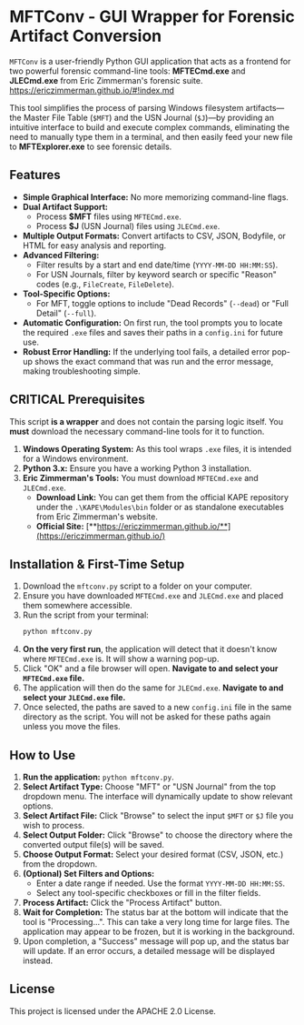 # MFTConv - GUI Wrapper for Forensic Artifact Conversion

`MFTConv` is a user-friendly Python GUI application that acts as a frontend for two powerful forensic command-line tools: **MFTECmd.exe** and **JLECmd.exe** from Eric Zimmerman's forensic suite. https://ericzimmerman.github.io/#!index.md

This tool simplifies the process of parsing Windows filesystem artifacts—the Master File Table (`$MFT`) and the USN Journal (`$J`)—by providing an intuitive interface to build and execute complex commands, eliminating the need to manually type them in a terminal, and then easily feed your new file to **MFTExplorer.exe** to see forensic details.

## Features

-   **Simple Graphical Interface:** No more memorizing command-line flags.
-   **Dual Artifact Support:**
    -   Process **$MFT** files using `MFTECmd.exe`.
    -   Process **$J** (USN Journal) files using `JLECmd.exe`.
-   **Multiple Output Formats:** Convert artifacts to CSV, JSON, Bodyfile, or HTML for easy analysis and reporting.
-   **Advanced Filtering:**
    -   Filter results by a start and end date/time (`YYYY-MM-DD HH:MM:SS`).
    -   For USN Journals, filter by keyword search or specific "Reason" codes (e.g., `FileCreate`, `FileDelete`).
-   **Tool-Specific Options:**
    -   For MFT, toggle options to include "Dead Records" (`--dead`) or "Full Detail" (`--full`).
-   **Automatic Configuration:** On first run, the tool prompts you to locate the required `.exe` files and saves their paths in a `config.ini` for future use.
-   **Robust Error Handling:** If the underlying tool fails, a detailed error pop-up shows the exact command that was run and the error message, making troubleshooting simple.

## **CRITICAL** Prerequisites

This script **is a wrapper** and does not contain the parsing logic itself. You **must** download the necessary command-line tools for it to function.

1.  **Windows Operating System:** As this tool wraps `.exe` files, it is intended for a Windows environment.
2.  **Python 3.x:** Ensure you have a working Python 3 installation.
3.  **Eric Zimmerman's Tools:** You must download `MFTECmd.exe` and `JLECmd.exe`.
    -   **Download Link:** You can get them from the official KAPE repository under the `.\KAPE\Modules\bin` folder or as standalone executables from Eric Zimmerman's website.
    -   **Official Site:** [**https://ericzimmerman.github.io/**](https://ericzimmerman.github.io/)

## Installation & First-Time Setup

1.  Download the `mftconv.py` script to a folder on your computer.
2.  Ensure you have downloaded `MFTECmd.exe` and `JLECmd.exe` and placed them somewhere accessible.
3.  Run the script from your terminal:
    ```bash
    python mftconv.py
    ```
4.  **On the very first run**, the application will detect that it doesn't know where `MFTECmd.exe` is. It will show a warning pop-up.
5.  Click "OK" and a file browser will open. **Navigate to and select your `MFTECmd.exe` file.**
6.  The application will then do the same for `JLECmd.exe`. **Navigate to and select your `JLECmd.exe` file.**
7.  Once selected, the paths are saved to a new `config.ini` file in the same directory as the script. You will not be asked for these paths again unless you move the files.

## How to Use

1.  **Run the application:** `python mftconv.py`.
2.  **Select Artifact Type:** Choose "MFT" or "USN Journal" from the top dropdown menu. The interface will dynamically update to show relevant options.
3.  **Select Artifact File:** Click "Browse" to select the input `$MFT` or `$J` file you wish to process.
4.  **Select Output Folder:** Click "Browse" to choose the directory where the converted output file(s) will be saved.
5.  **Choose Output Format:** Select your desired format (CSV, JSON, etc.) from the dropdown.
6.  **(Optional) Set Filters and Options:**
    -   Enter a date range if needed. Use the format `YYYY-MM-DD HH:MM:SS`.
    -   Select any tool-specific checkboxes or fill in the filter fields.
7.  **Process Artifact:** Click the "Process Artifact" button.
8.  **Wait for Completion:** The status bar at the bottom will indicate that the tool is "Processing...". This can take a very long time for large files. The application may appear to be frozen, but it is working in the background.
9.  Upon completion, a "Success" message will pop up, and the status bar will update. If an error occurs, a detailed message will be displayed instead.

## License

This project is licensed under the APACHE 2.0 License.
